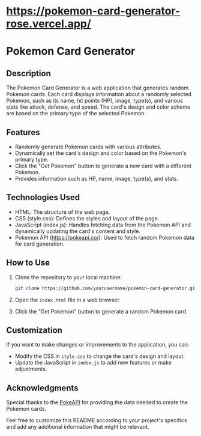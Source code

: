 # https://pokemon-card-generator-rose.vercel.app/

# Pokemon Card Generator

## Description

The Pokemon Card Generator is a web application that generates random Pokemon cards. Each card displays information about a randomly selected Pokemon, such as its name, hit points (HP), image, type(s), and various stats like attack, defense, and speed. The card's design and color scheme are based on the primary type of the selected Pokemon.

## Features

- Randomly generate Pokemon cards with various attributes.
- Dynamically set the card's design and color based on the Pokemon's primary type.
- Click the "Get Pokemon" button to generate a new card with a different Pokemon.
- Provides information such as HP, name, image, type(s), and stats.

## Technologies Used

- HTML: The structure of the web page.
- CSS (style.css): Defines the styles and layout of the page.
- JavaScript (index.js): Handles fetching data from the Pokemon API and dynamically updating the card's content and style.
- Pokemon API (https://pokeapi.co/): Used to fetch random Pokemon data for card generation.

## How to Use

1. Clone the repository to your local machine:

   ```bash
   git clone https://github.com/yourusername/pokemon-card-generator.git
   ```

2. Open the `index.html` file in a web browser.

3. Click the "Get Pokemon" button to generate a random Pokemon card.

## Customization

If you want to make changes or improvements to the application, you can:

- Modify the CSS in `style.css` to change the card's design and layout.
- Update the JavaScript in `index.js` to add new features or make adjustments.

## Acknowledgments

Special thanks to the [PokeAPI](https://pokeapi.co/) for providing the data needed to create the Pokemon cards.

Feel free to customize this README according to your project's specifics and add any additional information that might be relevant.
